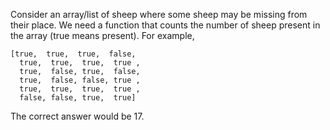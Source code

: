Consider an array/list of sheep where some sheep may be missing from their place. We need a function that counts the number of sheep present in the array (true means present).
For example,
```
[true,  true,  true,  false,
  true,  true,  true,  true ,
  true,  false, true,  false,
  true,  false, false, true ,
  true,  true,  true,  true ,
  false, false, true,  true]
```
The correct answer would be 17.